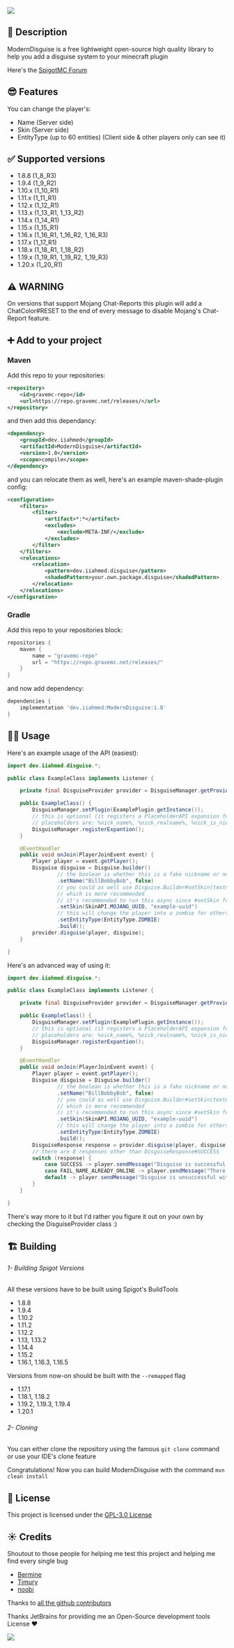 ![](assets/ModernDisguise.png)

## 💬 Description
ModernDisguise is a free lightweight open-source high quality library to help you add a disguise system to your
minecraft plugin

Here's the [SpigotMC Forum](https://www.spigotmc.org/threads/moderndisguise-a-lightweight-free-open-source-disguise-library.582167/)

## 😎 Features
You can change the player's:
- Name (Server side)
- Skin (Server side)
- EntityType (up to 60 entities) (Client side & other players only can see it)

## ✅ Supported versions
- 1.8.8 (1_8_R3)
- 1.9.4 (1_9_R2)
- 1.10.x (1_10_R1)
- 1.11.x (1_11_R1)
- 1.12.x (1_12_R1)
- 1.13.x (1_13_R1, 1_13_R2)
- 1.14.x (1_14_R1)
- 1.15.x (1_15_R1)
- 1.16.x (1_16_R1, 1_16_R2, 1_16_R3)
- 1.17.x (1_17_R1)
- 1.18.x (1_18_R1, 1_18_R2)
- 1.19.x (1_19_R1, 1_19_R2, 1_19_R3)
- 1.20.x (1_20_R1)

## ⚠️ WARNING
On versions that support Mojang Chat-Reports this plugin will add a ChatColor#RESET to the end of every message
to disable Mojang's Chat-Report feature.

## ➕ Add to your project
### Maven
Add this repo to your repositories:

```xml
<repository>
    <id>gravemc-repo</id>
    <url>https://repo.gravemc.net/releases/</url>
</repository>
```

and then add this dependancy:
```xml
<dependency>
    <groupId>dev.iiahmed</groupId>
    <artifactId>ModernDisguise</artifactId>
    <version>1.8</version>
    <scope>compile</scope>
</dependency>
```
and you can relocate them as well, here's an example maven-shade-plugin config:
```xml
<configuration>
    <filters>
        <filter>
            <artifact>*:*</artifact>
            <excludes>
                <exclude>META-INF/</exclude>
            </excludes>
        </filter>
    </filters>
    <relocations>
        <relocation>
            <pattern>dev.iiahmed.disguise</pattern>
            <shadedPattern>your.own.package.disguise</shadedPattern>
        </relocation>
    </relocations>
</configuration>
```
### Gradle
Add this repo to your repositories block:
```groovy
repositories {
    maven {
        name = "gravemc-repo"
        url = "https://repo.gravemc.net/releases/"
    }
}
```

and now add dependency:
```groovy
dependencies {
    implementation 'dev.iiahmed:ModernDisguise:1.8'
}
```

## 🧑‍💻 Usage
Here's an example usage of the API (easiest):

```java
import dev.iiahmed.disguise.*;

public class ExampleClass implements Listener {

    private final DisguiseProvider provider = DisguiseManager.getProvider();

    public ExampleClass() {
        DisguiseManager.setPlugin(ExamplePlugin.getInstance());
        // this is optional (it registers a PlaceholderAPI expansion for you)
        // placeholders are: %nick_name%, %nick_realname%, %nick_is_nicked% (%nick_is_disguised%)
        DisguiseManager.registerExpantion();
    }

    @EventHandler
    public void onJoin(PlayerJoinEvent event) {
        Player player = event.getPlayer();
        Disguise disguise = Disguise.builder()
                // the boolean is whether this is a fake nickname or not
                .setName("BillBobbyBob", false)
                // you could as well use Disguise.Builder#setSkin(textures, signature)
                // which is more recommended
                // it's recommended to run this async since #setSkin from an online API will block the mainthread
                .setSkin(SkinAPI.MOJANG_UUID, "example-uuid")
                // this will change the player into a zombie for others only
                .setEntityType(EntityType.ZOMBIE)
                .build();
        provider.disguise(player, disguise);
    }

}
```

Here's an advanced way of using it:
```java
import dev.iiahmed.disguise.*;

public class ExampleClass implements Listener {

    private final DisguiseProvider provider = DisguiseManager.getProvider();

    public ExampleClass() {
        DisguiseManager.setPlugin(ExamplePlugin.getInstance());
        // this is optional (it registers a PlaceholderAPI expansion for you)
        // placeholders are: %nick_name%, %nick_realname%, %nick_is_nicked% (%nick_is_disguised%)
        DisguiseManager.registerExpantion();
    }

    @EventHandler
    public void onJoin(PlayerJoinEvent event) {
        Player player = event.getPlayer();
        Disguise disguise = Disguise.builder()
                // the boolean is whether this is a fake nickname or not
                .setName("BillBobbyBob", false)
                // you could as well use Disguise.Builder#setSkin(textures, signature)
                // which is more recommended
                // it's recommended to run this async since #setSkin from API could block the mainthread
                .setSkin(SkinAPI.MOJANG_UUID, "example-uuid")
                // this will change the player into a zombie for others only
                .setEntityType(EntityType.ZOMBIE)
                .build();
        DisguiseResponse response = provider.disguise(player, disguise);
        // there are 8 responses other than DisguiseResponse#SUCCESS
        switch (response) {
            case SUCCESS -> player.sendMessage("Disguise is successful.");
            case FAIL_NAME_ALREADY_ONLINE -> player.sendMessage("There's already an online player with that name.");
            default -> player.sendMessage("Disguise is unsuccessful with the reason " + response.toString());
        }
    }

}
```

There's way more to it but I'd rather you figure it out on your own by checking the DisguiseProvider class :)

## 🏗️ Building
###### 1- Building Spigot Versions
All these versions have to be built using Spigot's BuildTools
- 1.8.8
- 1.9.4
- 1.10.2
- 1.11.2
- 1.12.2
- 1.13, 1.13.2
- 1.14.4
- 1.15.2
- 1.16.1, 1.16.3, 1.16.5

Versions from now-on should be built with the ```--remapped``` flag
- 1.17.1
- 1.18.1, 1.18.2
- 1.19.2, 1.19.3, 1.19.4
- 1.20.1

###### 2- Cloning
You can either clone the repository using the famous ```git clone``` command or use your IDE's clone feature

Congratulations! Now you can build ModernDisguise with the command ```mvn clean install```
## 🪪 License
This project is licensed under the [GPL-3.0 License](LICENSE.md)
## ☀️ Credits
Shoutout to those people for helping me test this project and helping me find every single bug

- [Bermine](https://github.com/Bermiin)
- [Timury](https://github.com/MrKotex)
- [noobi](https://github.com/c0dingnoobi)

Thanks to [all the github contributors](https://github.com/iiAhmedYT/ModernDisguise/graphs/contributors)

Thanks JetBrains for providing me an Open-Source development tools License ❤️

![](assets/JetBrains.png)
